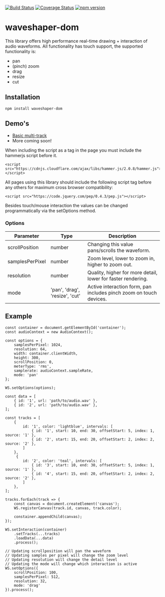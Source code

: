 [![Build Status](https://travis-ci.org/Idicious/waveshaper-dom.svg?branch=master)](https://travis-ci.org/Idicious/waveshaper-dom)
[![Coverage Status](https://coveralls.io/repos/github/Idicious/waveshaper-dom/badge.svg)](https://coveralls.io/github/Idicious/waveshaper-dom)
[![npm version](https://badge.fury.io/js/waveshaper-dom.svg)](https://badge.fury.io/js/waveshaper-dom)

# waveshaper-dom
This library offers high performance real-time drawing + interaction of audio waveforms. All functionality has touch support, the supported functionality is:

- pan
- (pinch) zoom
- drag
- resize
- cut

## Installation
``` 
npm install waveshaper-dom
```

## Demo's
- [Basic multi-track](https://idicious.github.io/waveshaper-demo/)
- More coming soon!

When including the script as a tag in the page you must include the hammerjs script before it.
```
<script src="https://cdnjs.cloudflare.com/ajax/libs/hammer.js/2.0.8/hammer.js"></script>
```

All pages using this library should include the following script tag before any others for maximum cross browser compatibility:
```
<script src="https://code.jquery.com/pep/0.4.3/pep.js"></script>
``` 

Besides touch/mouse interaction the values can be changed programmatically via the setOptions method.

### Options
| Parameter | Type | Description |
| ------- | ------ | -------- |
| scrollPosition | number | Changing this value pans/scrolls the waveform. |
| samplesPerPixel | number | Zoom level, lower to zoom in, higher to zoom out.
| resolution | number | Quality, higher for more detail, lower for faster rendering. |
| mode | 'pan', 'drag', 'resize', 'cut' | Active interaction form, pan includes pinch zoom on touch devices. |

## Example
```
const container = document.getElementById('container');
const audioContext = new AudioContext();

const options = {
    samplesPerPixel: 1024,
    resolution: 64,
    width: container.clientWidth,
    height: 300,
    scrollPosition: 0,
    meterType: 'rms',
    samplerate: audioContext.sampleRate,
    mode: 'pan'
};

WS.setOptions(options);

const data = [
    { id: '1', url: 'path/to/audio.wav' },
    { id: '2', url: 'path/to/audio.wav' },
];

const tracks = [
    {
        id: '1', color: 'lightblue', intervals: [
            { id: '1', start: 10, end: 30, offsetStart: 5, index: 1, source: '1' },
            { id: '2', start: 15, end: 20, offsetStart: 2, index: 2, source: '2' },
        ]
    },
     {
        id: '2', color: 'teal', intervals: [
            { id: '3', start: 10, end: 30, offsetStart: 5, index: 1, source: '1' },
            { id: '4', start: 15, end: 20, offsetStart: 2, index: 2, source: '2' },
        ]
    },
];

tracks.forEach(track => {
    const canvas = document.createElement('canvas');
    WS.registerCanvas(track.id, canvas, track.color);

    constainer.appendChild(canvas);
});

WS.setInteraction(container)
    .setTracks(...tracks)
    .loadData(...data)
    .process();

// Updating scrollposition will pan the waveform
// Updating samples per pixel will change the zoom level
// Updating resolution will change the detail level
// Updating the mode will change which interaction is active
WS.setOptions({
    scrollPosition: 100,
    samplesPerPixel: 512,
    resolution: 32,
    mode: 'drag'
}).process();
```
